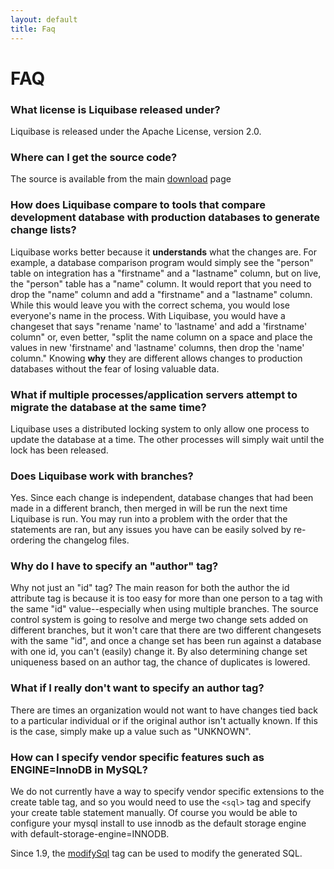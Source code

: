 ```yaml
---
layout: default
title: Faq
---
```


# FAQ #

### What license is Liquibase released under? ###

Liquibase is released under the Apache License, version 2.0.


### Where can I get the source code? ###
The source is available from the main [download](download/index.html) page

### How does Liquibase compare to tools that compare development database with production databases to generate change lists? ###
Liquibase works better because it **understands** what the changes are. For example, a database comparison program would simply see the "person" table on integration has a "firstname" and a "lastname" column, but on live, the "person" table has a "name" column. It would report that you need to drop the "name" column and add a "firstname" and a "lastname" column. While this would leave you with the correct schema, you would lose everyone's name in the process. With Liquibase, you would have a changeset that says "rename 'name' to 'lastname' and add a 'firstname' column" or, even better, "split the name column on a space and place the values in new 'firstname' and 'lastname' columns, then drop the 'name' column." Knowing **why** they are different allows changes to production databases without the fear of losing valuable data.

### What if multiple processes/application servers attempt to migrate the database at the same time? ###
Liquibase uses a distributed locking system to only allow one process to update the database at a time. The other processes will simply wait until the lock has been released.

### Does Liquibase work with branches? ###
Yes. Since each change is independent, database changes that had been made in a different branch, then merged in will be run the next time Liquibase is run. You may run into a problem with the order that the statements are ran, but any issues you have can be easily solved by re-ordering the changelog files.

### Why do I have to specify an "author" tag? ###
Why not just an "id" tag? The main reason for both the author the id attribute tag is because it is too easy for more than one person to a tag with the same "id" value--especially when using multiple branches. The source control system is going to resolve and merge two change sets added on different branches, but it won't care that there are two different changesets with the same "id", and once a change set has been run against a database with one id, you can't (easily) change it. By also determining change set uniqueness based on an author tag, the chance of duplicates is lowered.


### What if I really don't want to specify an author tag? ###
There are times an organization would not want to have changes tied back to a particular individual or if the original author isn't actually known. If this is the case, simply make up a value such as "UNKNOWN".



### How can I specify vendor specific features such as ENGINE=InnoDB in MySQL? ###
We do not currently have a way to specify vendor specific extensions to the create table tag, and so you would need to use the `<sql>` tag and specify your create table statement manually. Of course you would be able to configure your mysql install to use innodb as the
default storage engine with default-storage-engine=INNODB.

Since 1.9, the [modifySql](documentation/modify_sql.html) tag can be used to modify the generated SQL.